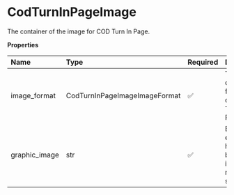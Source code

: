 # CodTurnInPageImage

The container of the image for COD Turn In Page.

**Properties**

| Name          | Type                          | Required | Description                                           |
| :------------ | :---------------------------- | :------- | :---------------------------------------------------- |
| image_format  | CodTurnInPageImageImageFormat | ✅       | The container for format of COD Turn In Page.         |
| graphic_image | str                           | ✅       | Base 64 encoded html browser image rendering software |

<!-- This file was generated by liblab | https://liblab.com/ -->
